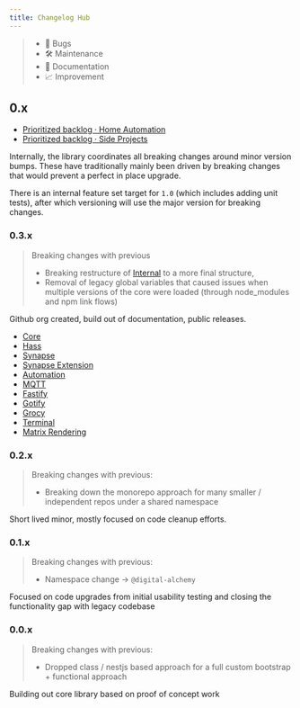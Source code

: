 ```yaml
---
title: Changelog Hub
---
```


> - 🐛 Bugs
> - 🛠 Maintenance
> - 📑 Documentation
> - 📈 Improvement

## 0.x

- [Prioritized backlog · Home Automation](https://github.com/orgs/Digital-Alchemy-TS/projects/1)
- [Prioritized backlog · Side Projects](https://github.com/orgs/Digital-Alchemy-TS/projects/2)

Internally, the library coordinates all breaking changes around minor version bumps. These have traditionally mainly been driven by breaking changes that would prevent a perfect in place upgrade.

There is an internal feature set target for `1.0` (which includes adding unit tests), after which versioning will use the major version for breaking changes.

### 0.3.x

> Breaking changes with previous
>
> - Breaking restructure of [Internal](/core/internal) to a more final structure,
> - Removal of legacy global variables that caused issues when multiple versions of the core were loaded (through node_modules and npm link flows)

Github org created, build out of documentation, public releases.

- [Core](/core/changelog/0.3.x)
- [Hass](/hass/changelog/0.3.x)
- [Synapse](/synapse/changelog/0.3.x)
- [Synapse Extension](/synapse-extension/changelog/0.3.x)
- [Automation](/automation/changelog/0.3.x)
- [MQTT](/mqtt/changelog/0.3.x)
- [Fastify](/fastify/changelog/0.3.x)
- [Gotify](/gotify/changelog/0.3.x)
- [Grocy](/grocy/changelog/0.3.x)
- [Terminal](/terminal/changelog/0.3.x)
- [Matrix Rendering](/matrix-rendering/changelog/0.3.x)

### 0.2.x

> Breaking changes with previous:
>
> - Breaking down the monorepo approach for many smaller / independent repos under a shared namespace

Short lived minor, mostly focused on code cleanup efforts.

### 0.1.x

> Breaking changes with previous:
>
> - Namespace change -> `@digital-alchemy`

Focused on code upgrades from initial usability testing and closing the functionality gap with legacy codebase

### 0.0.x

> Breaking changes with previous:
>
> - Dropped class / nestjs based approach for a full custom bootstrap + functional approach

Building out core library based on proof of concept work
